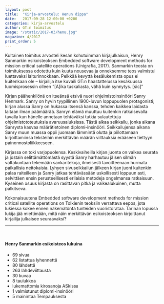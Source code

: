 ```yaml
---
layout: post
title:  "Kirja-arvostelu: Henun dippa"
date:   2017-09-28 12:00:00 +0200
categories: kirja-arvostelu
author: GT:n toimitus
image: "/static/2017-03/henu.jpg"
magazine: 4/2017
print_order: 5
---
```


Kultainen toimitus arvosteli kesän kohutuimman kirjajulkaisun, Henry Sanmarkin esikoisteoksen Embedded software development methods for mission critical satellite operations (Unigrafia, 2017). Sanmarkin teosta on toimituksessa odotettu kuin kuuta nousevaa ja onneksemme teos valmistui luettavaksi laiturinnokkaan. Pelkkää kevyttä kesälukemista opus ei kuitenkaan ole – kirjailija itse kuvaili GT:n haastattelussa kesäkuussa luomisprosessin olleen “[A]ika tuskaliasta, vähä kuin synnytys. [sic]”

Kirjan päähenkilönä on itseänsä etsivä nuori ohjelmistoinsinööri Sanry Henmark. Sanry on hyvin tyypillinen 1900-luvun loppupuolen protagonisti; kirjan alussa Sanry on hukassa itsensä kanssa, tehden kaikkea laidasta laitaan ilman päämäärää. Sanryn elämä muuttuu kuitenkin ratkaisevalla tavalla kun hänelle annetaan tehtäväksi tutkia sulautettuja ohjelmistototeutuksia avaruusaluksissa. Tästä alkaa seikkailu, jonka aikana Sanrysta kasvaa määrätietoinen diplomi-insinööri. Seikkailujensa aikana Sanry muun muassa oppii juomaan lämmintä olutta ja piilottamaan kirjoittamiinsa teksteihin merkittävän määrän viittauksia erääseen tiettyyn painonnostoliikkeeseen.

Kirjassa on toki varjopuolensa. Keskivaiheilla kirjan juonta on vaikea seurata ja jostain selittämättömästä syystä Sanry harhautuu jäisen silmän valtakuntaan tekemään sankaritekoja, ilmeisesti tavoitteenaan hurmata paikallisia neitokaisia. Lyhyen sivuseikkailun jälkeen kirjan juoni kuitenkin palaa raiteilleen ja Sanry jatkaa tehtävässään uskollisesti loppuun asti, selvittäen ensin perusteellisesti erilaisia metodeja ongelmansa ratkaisuun. Kyseinen osuus kirjasta on rasittavan pitkä ja vaikealukuinen, mutta palkitseva.

Kokonaisuutena Embedded software development methods for mission critical satellite operations on Tolkienin teoksiin verrattava eepos, jota lukiessa kokee ennen näkemätöntä tunteiden vuoristorataa. Tarinan lopussa lukija jää miettimään, mitä näin merkittävän esikoisteoksen kirjoittanut kirjailija julkaisee seuraavaksi?

--- 
<br>


#### Henry Sanmarkin esikoisteos lukuina
- 69 sivua
- 62 listattua lyhennettä
- 80 lähdettä
- 263 lähdeviittausta
- 30 kuvaa
- 8 taulukkoa
- lukemattomia kirosanoja ASkissa
- 1 valmistunut diplomi-insinööri
- 5 mainintaa Tempauksesta
